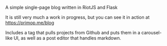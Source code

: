 A simple single-page blog written in RiotJS and Flask

It is still very much a work in progress, but you can see it in action at https://primop.me/blog

Includes a tag that pulls projects from Github and puts them in a carousel-like
UI, as well as a post editor that handles markdown.
